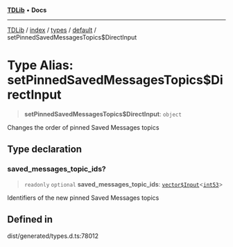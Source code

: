 [**TDLib**](../../../../../../README.md) • **Docs**

***

[TDLib](../../../../../../modules.md) / [index](../../../../../README.md) / [types](../../../README.md) / [default](../README.md) / setPinnedSavedMessagesTopics$DirectInput

# Type Alias: setPinnedSavedMessagesTopics$DirectInput

> **setPinnedSavedMessagesTopics$DirectInput**: `object`

Changes the order of pinned Saved Messages topics

## Type declaration

### saved\_messages\_topic\_ids?

> `readonly` `optional` **saved\_messages\_topic\_ids**: [`vector$Input`](vector$Input.md)\<[`int53`](int53.md)\>

Identifiers of the new pinned Saved Messages topics

## Defined in

dist/generated/types.d.ts:78012
